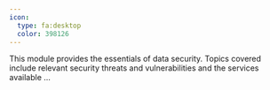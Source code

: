 ```yaml
---
icon:
  type: fa:desktop
  color: 398126
---
```


This module provides the essentials of data security. Topics covered include relevant security threats and vulnerabilities and the services available  ... 

